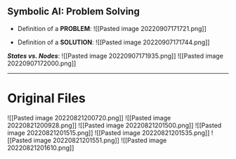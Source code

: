 ## Symbolic AI: Problem Solving
- Definition of a **PROBLEM**:
![[Pasted image 20220907171721.png]]

- Definition of a **SOLUTION**:
  ![[Pasted image 20220907171744.png]]



***States vs. Nodes***:
![[Pasted image 20220907171935.png]]
![[Pasted image 20220907172000.png]]

---
# Original Files
![[Pasted image 20220821200720.png]]
![[Pasted image 20220821200928.png]]
![[Pasted image 20220821201500.png]]
![[Pasted image 20220821201515.png]]
![[Pasted image 20220821201535.png]]
![[Pasted image 20220821201551.png]]
![[Pasted image 20220821201610.png]]
